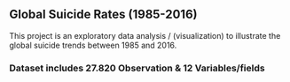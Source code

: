 ## Global Suicide Rates (1985-2016)

This project is an exploratory data analysis / (visualization) to illustrate the global suicide trends between 1985 and 2016.

### Dataset includes 27.820 Observation & 12 Variables/fields
